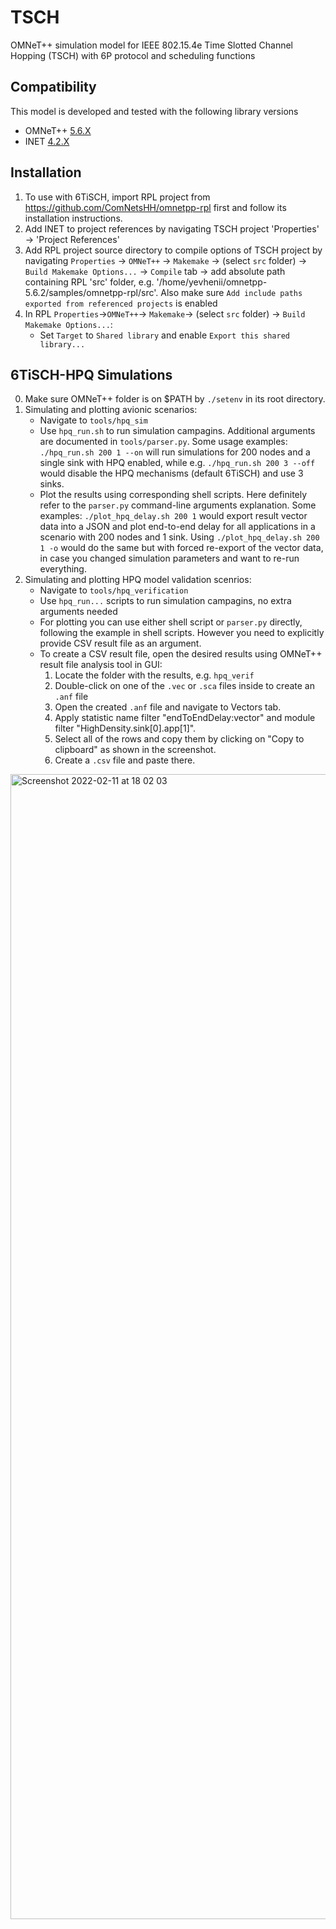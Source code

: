 # TSCH

OMNeT++ simulation model for IEEE 802.15.4e Time Slotted Channel Hopping (TSCH) with 6P protocol and scheduling functions

## Compatibility

This model is developed and tested with the following library versions

*  OMNeT++ [5.6.X](https://omnetpp.org/download/)
*  INET [4.2.X](https://github.com/inet-framework/inet/releases/download/v4.2.5/inet-4.2.5-src.tgz)

## Installation
1. To use with 6TiSCH, import RPL project from https://github.com/ComNetsHH/omnetpp-rpl first and follow its installation instructions.
2. Add INET to project references by navigating TSCH project 'Properties' -> 'Project References'
3. Add RPL project source directory to compile options of TSCH project by navigating `Properties` -> `OMNeT++` -> `Makemake` -> (select `src` folder) -> `Build Makemake Options...` -> `Compile` tab -> add absolute path containing RPL 'src' folder, e.g. '/home/yevhenii/omnetpp-5.6.2/samples/omnetpp-rpl/src'. Also make sure `Add include paths exported from referenced projects` is enabled
4. In RPL `Properties`->`OMNeT++`-> `Makemake`-> (select `src` folder) -> `Build Makemake Options...`: 
   - Set `Target` to `Shared library` and enable `Export this shared library...`

## 6TiSCH-HPQ Simulations
0. Make sure OMNeT++ folder is on $PATH by `./setenv` in its root directory.
1. Simulating and plotting avionic scenarios:
    - Navigate to `tools/hpq_sim`
    - Use `hpq_run.sh` to run simulation campagins. Additional arguments are documented in `tools/parser.py`. Some usage examples: `./hpq_run.sh 200 1 --on` will run simulations for 200 nodes and a single sink with HPQ enabled, while e.g. `./hpq_run.sh 200 3 --off` would disable the HPQ mechanisms (default 6TiSCH) and use 3 sinks.
    - Plot the results using corresponding shell scripts. Here definitely refer to the `parser.py` command-line arguments explanation. Some examples: `./plot_hpq_delay.sh 200 1` would export result vector data into a JSON and plot end-to-end delay for all applications in a scenario with 200 nodes and 1 sink. Using `./plot_hpq_delay.sh 200 1 -o` would do the same but with forced re-export of the vector data, in case you changed simulation parameters and want to re-run everything.
2. Simulating and plotting HPQ model validation scenrios:
    - Navigate to `tools/hpq_verification`
    - Use `hpq_run...` scripts to run simulation campagins, no extra arguments needed
    - For plotting you can use either shell script or `parser.py` directly, following the example in shell scripts. However you need to explicitly provide CSV result file as an argument.
    - To create a CSV result file, open the desired results using OMNeT++ result file analysis tool in GUI:
        1. Locate the folder with the results, e.g. `hpq_verif`
        2. Double-click on one of the `.vec` or `.sca` files inside to create an `.anf` file
        3. Open the created `.anf` file and navigate to Vectors tab.
        4. Apply statistic name filter "endToEndDelay:vector" and module filter "HighDensity.sink[0].app[1]".
        5. Select all of the rows and copy them by clicking on "Copy to clipboard" as shown in the screenshot.
        6. Create a `.csv` file and paste there.
<img width="1832" alt="Screenshot 2022-02-11 at 18 02 03" src="https://user-images.githubusercontent.com/31932610/153635819-3232c5fa-0cc6-46d5-a3e6-971ff41daef2.png">

 
